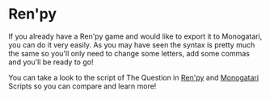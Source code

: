 # Ren'py

If you already have a Ren'py game and would like to export it to Monogatari, you can do it very easily. As you may have seen the syntax is pretty much the same so you'll only need to change some letters, add some commas and you'll be ready to go!

You can take a look to the script of The Question in [Ren'py](http://www.renpy.org/doc/html/thequestion.html) and [Monogatari](https://web.tresorit.com/l#rVQ-obo0UOwTP59dSS6doA) Scripts so you can compare and learn more!

